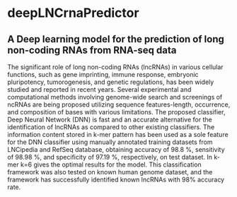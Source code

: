 # deepLNCrnaPredictor
## A Deep learning model for the prediction of long non-coding RNAs from RNA-seq data

The significant role of long non-coding RNAs (lncRNAs) in various cellular functions, such as gene imprinting, immune response, embryonic pluripotency, tumorogenesis, and genetic regulations, has been widely studied and reported in recent years. Several experimental and computational methods involving genome-wide search and screenings of ncRNAs are being proposed utilizing sequence features-length, occurrence, and composition of bases with various limitations. The proposed classifier, Deep Neural Network (DNN) is fast and an accurate alternative for the identification of lncRNAs as compared to other existing classifiers. The information content stored in k-mer pattern has been used as a sole feature for the DNN classifier using manually annotated training datasets from LNCipedia and RefSeq database, obtaining accuracy of 98.8 %, sensitivity of 98.98 %, and specificity of 97.19 %, respectively, on test dataset. In k-mer k=6 gives the optimal results for the model. This classification framework was also tested on known human genome dataset, and the framework has successfully identified known lncRNAs with 98% accuracy rate.
